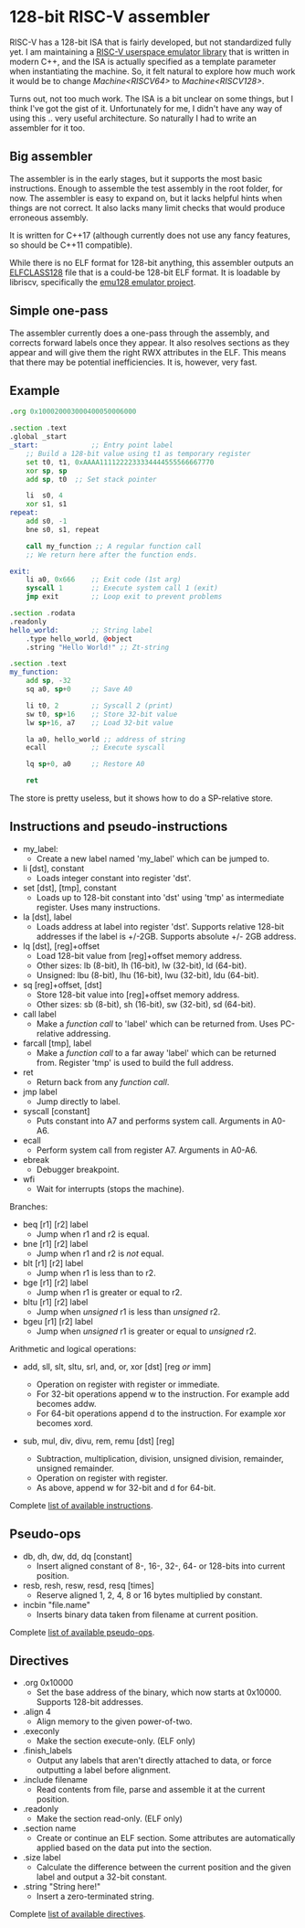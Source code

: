# 128-bit RISC-V assembler

RISC-V has a 128-bit ISA that is fairly developed, but not standardized fully yet.
I am maintaining a [RISC-V userspace emulator library](https://github.com/fwsGonzo/libriscv) that is written in modern C++, and the ISA is actually specified as a template parameter when instantiating the machine. So, it felt natural to explore how much work it would be to change *Machine\<RISCV64>* to *Machine\<RISCV128>*.

Turns out, not too much work. The ISA is a bit unclear on some things, but I think I've got the gist of it. Unfortunately for me, I didn't have any way of using this .. very useful architecture. So naturally I had to write an assembler for it too.

## Big assembler

The assembler is in the early stages, but it supports the most basic instructions. Enough to assemble the test assembly in the root folder, for now. The assembler is easy to expand on, but it lacks helpful hints when things are not correct. It also lacks many limit checks that would produce erroneous assembly.

It is written for C++17 (although currently does not use any fancy features, so should be C++11 compatible).

While there is no ELF format for 128-bit anything, this assembler outputs an [ELFCLASS128](src/elf128.h) file that is a could-be 128-bit ELF format. It is loadable by libriscv, specifically the [emu128 emulator project](https://github.com/fwsGonzo/libriscv/tree/master/emulator/emu128).

## Simple one-pass

The assembler currently does a one-pass through the assembly, and corrects forward labels once they appear. It also resolves sections as they appear and will give them the right RWX attributes in the ELF. This means that there may be potential inefficiencies. It is, however, very fast.

## Example

```asm
.org 0x100020003000400050006000

.section .text
.global _start
_start:             ;; Entry point label
	;; Build a 128-bit value using t1 as temporary register
	set t0, t1, 0xAAAA1111222233334444555566667770
	xor sp, sp
	add sp, t0  ;; Set stack pointer

	li  s0, 4
	xor s1, s1
repeat:
	add s0, -1
	bne s0, s1, repeat

	call my_function ;; A regular function call
	;; We return here after the function ends.

exit:
	li a0, 0x666    ;; Exit code (1st arg)
	syscall 1       ;; Execute system call 1 (exit)
	jmp exit        ;; Loop exit to prevent problems

.section .rodata
.readonly
hello_world:        ;; String label
	.type hello_world, @object
	.string "Hello World!" ;; Zt-string

.section .text
my_function:
	add sp, -32
	sq a0, sp+0     ;; Save A0

	li t0, 2        ;; Syscall 2 (print)
	sw t0, sp+16    ;; Store 32-bit value
	lw sp+16, a7    ;; Load 32-bit value

	la a0, hello_world ;; address of string
	ecall           ;; Execute syscall

	lq sp+0, a0     ;; Restore A0

	ret
```

The store is pretty useless, but it shows how to do a SP-relative store.


## Instructions and pseudo-instructions

- my_label:
	- Create a new label named 'my_label' which can be jumped to.
- li [dst], constant
	- Loads integer constant into register 'dst'.
- set [dst], [tmp], constant
	- Loads up to 128-bit constant into 'dst' using 'tmp' as intermediate register. Uses many instructions.
- la [dst], label
	- Loads address at label into register 'dst'. Supports relative 128-bit addresses if the label is +/-2GB. Supports absolute +/- 2GB address.
- lq [dst], [reg]+offset
	- Load 128-bit value from [reg]+offset memory address.
	- Other sizes: lb (8-bit), lh (16-bit), lw (32-bit), ld (64-bit).
	- Unsigned: lbu (8-bit), lhu (16-bit), lwu (32-bit), ldu (64-bit).
- sq [reg]+offset, [dst]
	- Store 128-bit value into [reg]+offset memory address.
	- Other sizes: sb (8-bit), sh (16-bit), sw (32-bit), sd (64-bit).
- call label
	- Make a _function call_ to 'label' which can be returned from. Uses PC-relative addressing.
- farcall [tmp], label
	- Make a _function call_ to a far away 'label' which can be returned from. Register 'tmp' is used to build the full address.
- ret
	- Return back from any _function call_.
- jmp label
	- Jump directly to label.
- syscall [constant]
	- Puts constant into A7 and performs system call. Arguments in A0-A6.
- ecall
	- Perform system call from register A7. Arguments in A0-A6.
- ebreak
	- Debugger breakpoint.
- wfi
	- Wait for interrupts (stops the machine).

Branches:

- beq [r1] [r2] label
	- Jump when r1 and r2 is equal.
- bne [r1] [r2] label
	- Jump when r1 and r2 is _not_ equal.
- blt [r1] [r2] label
	- Jump when r1 is less than to r2.
- bge [r1] [r2] label
	- Jump when r1 is greater or equal to r2.
- bltu [r1] [r2] label
	- Jump when _unsigned_ r1 is less than _unsigned_ r2.
- bgeu [r1] [r2] label
	- Jump when _unsigned_ r1 is greater or equal to _unsigned_ r2.

Arithmetic and logical operations:

- add, sll, slt, sltu, srl, and, or, xor [dst] [reg _or_ imm]
	- Operation on register with register or immediate.
	- For 32-bit operations append w to the instruction. For example add becomes addw.
	- For 64-bit operations append d to the instruction. For example xor becomes xord.

- sub, mul, div, divu, rem, remu [dst] [reg]
	- Subtraction, multiplication, division, unsigned division, remainder, unsigned remainder.
	- Operation on register with register.
	- As above, append w for 32-bit and d for 64-bit.

Complete [list of available instructions](src/opcodes.cpp).

## Pseudo-ops

- db, dh, dw, dd, dq [constant]
	- Insert aligned constant of 8-, 16-, 32-, 64- or 128-bits into current position.
- resb, resh, resw, resd, resq [times]
	- Reserve aligned 1, 2, 4, 8 or 16 bytes multiplied by constant.
- incbin "file.name"
	- Inserts binary data taken from filename at current position.

Complete [list of available pseudo-ops](src/pseudo_ops.cpp).

## Directives

- .org 0x10000
	- Set the base address of the binary, which now starts at 0x10000. Supports 128-bit addresses.
- .align 4
	- Align memory to the given power-of-two.
- .execonly
	- Make the section execute-only. (ELF only)
- .finish_labels
	- Output any labels that aren't directly attached to data, or force outputting a label before alignment.
- .include filename
	- Read contents from file, parse and assemble it at the current position.
- .readonly
	- Make the section read-only. (ELF only)
- .section name
	- Create or continue an ELF section. Some attributes are automatically applied based on the data put into the section.
- .size label
	- Calculate the difference between the current position and the given label and output a 32-bit constant.
- .string "String here!"
	- Insert a zero-terminated string.

Complete [list of available directives](src/directive.cpp).
